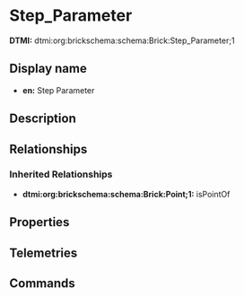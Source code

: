 # Step_Parameter
**DTMI:** dtmi:org:brickschema:schema:Brick:Step_Parameter;1
## Display name
- **en:** Step Parameter
## Description
## Relationships
### Inherited Relationships
* **dtmi:org:brickschema:schema:Brick:Point;1:** isPointOf
## Properties
## Telemetries
## Commands
